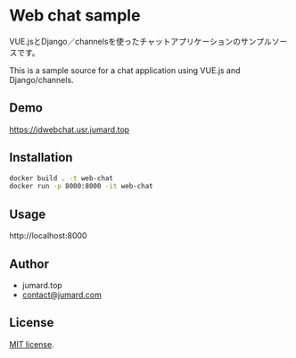 # Web chat sample

VUE.jsとDjango／channelsを使ったチャットアプリケーションのサンプルソースです。
 
This is a sample source for a chat application using VUE.js and Django/channels.

## Demo
 
https://jdwebchat.usr.jumard.top
 
 
## Installation
  
```bash
docker build . -t web-chat
docker run -p 8000:8000 -it web-chat
```
 
## Usage
 
http://localhost:8000
  
## Author
 
* jumard.top
* contact@jumard.com
 
## License
[MIT license](https://en.wikipedia.org/wiki/MIT_License).
 
